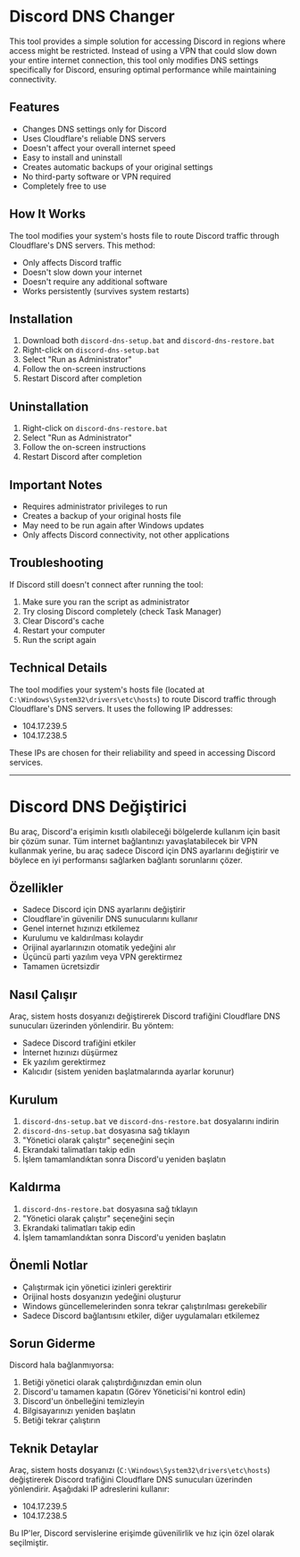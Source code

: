 # Discord DNS Changer

This tool provides a simple solution for accessing Discord in regions where access might be restricted. Instead of using a VPN that could slow down your entire internet connection, this tool only modifies DNS settings specifically for Discord, ensuring optimal performance while maintaining connectivity.

## Features

- Changes DNS settings only for Discord
- Uses Cloudflare's reliable DNS servers
- Doesn't affect your overall internet speed
- Easy to install and uninstall
- Creates automatic backups of your original settings
- No third-party software or VPN required
- Completely free to use

## How It Works

The tool modifies your system's hosts file to route Discord traffic through Cloudflare's DNS servers. This method:
- Only affects Discord traffic
- Doesn't slow down your internet
- Doesn't require any additional software
- Works persistently (survives system restarts)

## Installation

1. Download both `discord-dns-setup.bat` and `discord-dns-restore.bat`
2. Right-click on `discord-dns-setup.bat`
3. Select "Run as Administrator"
4. Follow the on-screen instructions
5. Restart Discord after completion

## Uninstallation

1. Right-click on `discord-dns-restore.bat`
2. Select "Run as Administrator"
3. Follow the on-screen instructions
4. Restart Discord after completion

## Important Notes

- Requires administrator privileges to run
- Creates a backup of your original hosts file
- May need to be run again after Windows updates
- Only affects Discord connectivity, not other applications

## Troubleshooting

If Discord still doesn't connect after running the tool:
1. Make sure you ran the script as administrator
2. Try closing Discord completely (check Task Manager)
3. Clear Discord's cache
4. Restart your computer
5. Run the script again

## Technical Details

The tool modifies your system's hosts file (located at `C:\Windows\System32\drivers\etc\hosts`) to route Discord traffic through Cloudflare's DNS servers. It uses the following IP addresses:
- 104.17.239.5
- 104.17.238.5

These IPs are chosen for their reliability and speed in accessing Discord services.

---

# Discord DNS Değiştirici

Bu araç, Discord'a erişimin kısıtlı olabileceği bölgelerde kullanım için basit bir çözüm sunar. Tüm internet bağlantınızı yavaşlatabilecek bir VPN kullanmak yerine, bu araç sadece Discord için DNS ayarlarını değiştirir ve böylece en iyi performansı sağlarken bağlantı sorunlarını çözer.

## Özellikler

- Sadece Discord için DNS ayarlarını değiştirir
- Cloudflare'in güvenilir DNS sunucularını kullanır
- Genel internet hızınızı etkilemez
- Kurulumu ve kaldırılması kolaydır
- Orijinal ayarlarınızın otomatik yedeğini alır
- Üçüncü parti yazılım veya VPN gerektirmez
- Tamamen ücretsizdir

## Nasıl Çalışır

Araç, sistem hosts dosyanızı değiştirerek Discord trafiğini Cloudflare DNS sunucuları üzerinden yönlendirir. Bu yöntem:
- Sadece Discord trafiğini etkiler
- İnternet hızınızı düşürmez
- Ek yazılım gerektirmez
- Kalıcıdır (sistem yeniden başlatmalarında ayarlar korunur)

## Kurulum

1. `discord-dns-setup.bat` ve `discord-dns-restore.bat` dosyalarını indirin
2. `discord-dns-setup.bat` dosyasına sağ tıklayın
3. "Yönetici olarak çalıştır" seçeneğini seçin
4. Ekrandaki talimatları takip edin
5. İşlem tamamlandıktan sonra Discord'u yeniden başlatın

## Kaldırma

1. `discord-dns-restore.bat` dosyasına sağ tıklayın
2. "Yönetici olarak çalıştır" seçeneğini seçin
3. Ekrandaki talimatları takip edin
4. İşlem tamamlandıktan sonra Discord'u yeniden başlatın

## Önemli Notlar

- Çalıştırmak için yönetici izinleri gerektirir
- Orijinal hosts dosyanızın yedeğini oluşturur
- Windows güncellemelerinden sonra tekrar çalıştırılması gerekebilir
- Sadece Discord bağlantısını etkiler, diğer uygulamaları etkilemez

## Sorun Giderme

Discord hala bağlanmıyorsa:
1. Betiği yönetici olarak çalıştırdığınızdan emin olun
2. Discord'u tamamen kapatın (Görev Yöneticisi'ni kontrol edin)
3. Discord'un önbelleğini temizleyin
4. Bilgisayarınızı yeniden başlatın
5. Betiği tekrar çalıştırın

## Teknik Detaylar

Araç, sistem hosts dosyanızı (`C:\Windows\System32\drivers\etc\hosts`) değiştirerek Discord trafiğini Cloudflare DNS sunucuları üzerinden yönlendirir. Aşağıdaki IP adreslerini kullanır:
- 104.17.239.5
- 104.17.238.5

Bu IP'ler, Discord servislerine erişimde güvenilirlik ve hız için özel olarak seçilmiştir.
